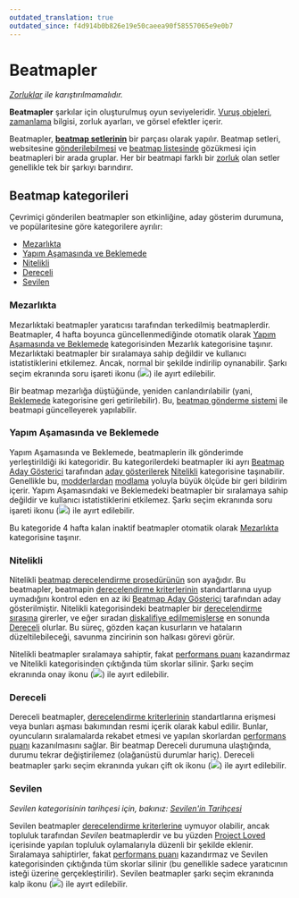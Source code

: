```yaml
---
outdated_translation: true
outdated_since: f4d914b0b826e19e50caeea90f58557065e9e0b7
---
```


# Beatmapler

*[Zorluklar](/wiki/Beatmap/Difficulty) ile karıştırılmamalıdır.*

**Beatmapler** şarkılar için oluşturulmuş oyun seviyeleridir. [Vuruş objeleri](/wiki/Hit_object), [zamanlama](/wiki/Client/Beatmap_editor/Timing) bilgisi, zorluk ayarları, ve görsel efektler içerir.

Beatmapler, **[beatmap setlerinin](/wiki/Beatmap)** bir parçası olarak yapılır. Beatmap setleri, websitesine [gönderilebilmesi](/wiki/Submission) ve [beatmap listesinde](https://osu.ppy.sh/beatmapsets) gözükmesi için beatmapleri bir arada gruplar. Her bir beatmapi farklı bir [zorluk](/wiki/Beatmap/Difficulty) olan setler genellikle tek bir şarkıyı barındırır.

## Beatmap kategorileri

Çevrimiçi gönderilen beatmapler son etkinliğine, aday gösterim durumuna, ve popülaritesine göre kategorilere ayrılır:

- [Mezarlıkta](#mezarlıkta)
- [Yapım Aşamasında ve Beklemede](#yapım-aşamasında-ve-beklemede)
- [Nitelikli](#nitelikli)
- [Dereceli](#dereceli)
- [Sevilen](#sevilen)

### Mezarlıkta

Mezarlıktaki beatmapler yaratıcısı tarafından terkedilmiş beatmaplerdir. Beatmapler, 4 hafta boyunca güncellenmediğinde otomatik olarak [Yapım Aşamasında ve Beklemede](#yapım-aşamasında-ve-beklemede) kategorisinden Mezarlık kategorisine taşınır. Mezarlıktaki beatmapler bir sıralamaya sahip değildir ve kullanıcı istatistiklerini etkilemez. Ancak, normal bir şekilde indirilip oynanabilir. Şarkı seçim ekranında soru işareti ikonu (![](/wiki/shared/status/graveyard.png)) ile ayırt edilebilir.

Bir beatmap mezarlığa düştüğünde, yeniden canlandırılabilir (yani, [Beklemede](#yapım-aşamasında-ve-beklemede) kategorisine geri getirilebilir). Bu, [beatmap gönderme sistemi](/wiki/Submission) ile beatmapi güncelleyerek yapılabilir.

### Yapım Aşamasında ve Beklemede

Yapım Aşamasında ve Beklemede, beatmaplerin ilk gönderimde yerleştirildiği iki kategoridir. Bu kategorilerdeki beatmapler iki ayrı [Beatmap Aday Gösterici](/wiki/People/The_Team/Beatmap_Nominators) tarafından [aday gösterilerek](/wiki/Beatmap_ranking_procedure#nominations) [Nitelikli](#nitelikli) kategorisine taşınabilir. Genellikle bu, [modderlardan](/wiki/Modding/Modder) [modlama](/wiki/Modding) yoluyla büyük ölçüde bir geri bildirim içerir. Yapım Aşamasındaki ve Beklemedeki beatmapler bir sıralamaya sahip değildir ve kullanıcı istatistiklerini etkilemez. Şarkı seçim ekranında soru işareti ikonu (![](/wiki/shared/status/pending.png)) ile ayırt edilebilir.

Bu kategoride 4 hafta kalan inaktif beatmapler otomatik olarak [Mezarlıkta](#mezarlıkta) kategorisine taşınır.

### Nitelikli

Nitelikli [beatmap derecelendirme prosedürünün](/wiki/Beatmap_ranking_procedure) son ayağıdır. Bu beatmapler, beatmapin [derecelendirme kriterlerinin](/wiki/Ranking_Criteria) standartlarına uyup uymadığını kontrol eden en az iki [Beatmap Aday Gösterici](/wiki/People/The_Team/Beatmap_Nominators) tarafından aday gösterilmiştir. Nitelikli kategorisindeki beatmapler bir [derecelendirme sırasına](/wiki/Beatmap_ranking_procedure#ranked) girerler, ve eğer sıradan [diskalifiye edilmemişlerse](/wiki/Beatmap_ranking_procedure#nomination-resets) en sonunda [Dereceli](#dereceli) olurlar. Bu süreç, gözden kaçan kusurların ve hataların düzeltilebileceği, savunma zincirinin son halkası görevi görür.

Nitelikli beatmapler sıralamaya sahiptir, fakat [performans puanı](/wiki/Performance_points) kazandırmaz ve Nitelikli kategorisinden çıktığında tüm skorlar silinir. Şarkı seçim ekranında onay ikonu (![](/wiki/shared/status/qualified.png)) ile ayırt edilebilir.

### Dereceli

Dereceli beatmapler, [derecelendirme kriterlerinin](/wiki/Ranking_Criteria) standartlarına erişmesi veya bunları aşması bakımından resmi içerik olarak kabul edilir. Bunlar, oyuncuların sıralamalarda rekabet etmesi ve yapılan skorlardan [performans puanı](/wiki/Performance_points) kazanılmasını sağlar. Bir beatmap Dereceli durumuna ulaştığında, durumu tekrar değiştirilemez (olağanüstü durumlar hariç). Dereceli beatmapler şarkı seçim ekranında yukarı çift ok ikonu (![](/wiki/shared/status/ranked.png)) ile ayırt edilebilir.

### Sevilen

*Sevilen kategorisinin tarihçesi için, bakınız: [Sevilen'in Tarihçesi](/wiki/Beatmap/History_of_Loved)*

Sevilen beatmapler [derecelendirme kriterlerine](/wiki/Ranking_Criteria) uymuyor olabilir, ancak topluluk tarafından *Sevilen* beatmaplerdir ve bu yüzden [Project Loved](/wiki/Community/Project_Loved) içerisinde yapılan topluluk oylamalarıyla düzenli bir şekilde eklenir. Sıralamaya sahiptirler, fakat [performans puanı](/wiki/Performance_points) kazandırmaz ve Sevilen kategorisinden çıktığında tüm skorlar silinir (bu genellikle sadece yaratıcının isteği üzerine gerçekleştirilir). Sevilen beatmapler şarkı seçim ekranında kalp ikonu (![](/wiki/shared/status/loved.png)) ile ayırt edilebilir.
